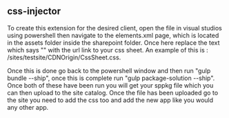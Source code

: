 ## css-injector

To create this extension for the desired client, open the file in visual studios using powershell then navigate to the elements.xml page, which is located in the assets folder inside the sharepoint folder. Once here replace the text which says "<ENTER THE CSS FILE LOCATION HERE>" with the url link to your css sheet. An example of this is : /sites/testsite/CDNOrigin/CssSheet.css.

Once this is done go back to the powershell window and then run "gulp bundle --ship", once this is complete run "gulp package-solution --ship". Once both of these have been run you will get your sppkg file which you can then upload to the site catalog. Once the file has been uploaded go to the site you need to add the css too and add the new app like you would any other app.